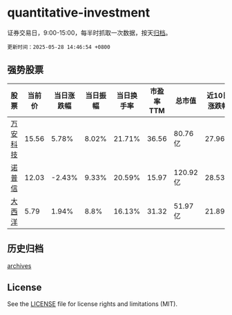 # quantitative-investment

证券交易日，9:00-15:00，每半时抓取一次数据，按天[归档](archives)。

`更新时间：2025-05-28 14:46:54 +0800`

## 强势股票

|股票|当前价|当日涨跌幅|当日振幅|当日换手率|市盈率TTM|总市值|近10日涨跌幅|
|----|----|----|----|----|----|----|----|
|[万安科技](https://xueqiu.com/S/SZ002590)|15.56|5.78%|8.02%|21.71%|36.56|80.76亿|27.96%|
|[诺普信](https://xueqiu.com/S/SZ002215)|12.03|-2.43%|9.33%|20.59%|15.97|120.92亿|28.53%|
|[大西洋](https://xueqiu.com/S/SH600558)|5.79|1.94%|8.8%|16.13%|31.32|51.97亿|21.89%|

## 历史归档

[archives](archives)

## License

See the [LICENSE](LICENSE) file for license rights and limitations (MIT).